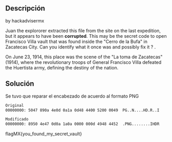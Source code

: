 ## Descripción 
by hackadvisermx

Juan the explororer extracted this file from the site on the last expedition, but it appears to have been **corrupted**. This may be the secret code to open Francisco Villa vault that was found inside the "Cerro de la Bufa" in Zacatecas City. Can you identify what it once was and possibly fix it ? .

On June 23, 1914, this place was the scene of the "La toma de Zacatecas" (1914), where the revolutionary troops of General Francisco Villa defeated the Huertista army, defining the destiny of the nation.

## Solución
Se tuvo que reparar el encabezado de acuerdo al formato PNG
```bash
Original
00000000: 5047 890a 4e0d 0a1a 0d48 4400 5200 0049  PG..N....HD.R..I

Modificado
00000000: 8950 4e47 0d0a 1a0a 0000 000d 4948 4452  .PNG........IHDR
```
flagMX{you_found_my_secret_vault}